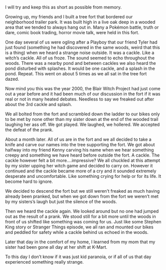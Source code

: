 I will try and keep this as short as possible from memory.

Growing up, my friends and I built a tree fort that bordered our neighborhood trailer park. It was built high in a live oak deep in a wooded area that we tended to always hang out in. Many a Pokémon battle, truth or dare, comic book trading, horror movie talk, were held in this fort. 

One day several of us were ogling after a Playboy that our friend Tyler had just found (something he had discovered in the same woods, weird that this is a thing) when we heard a strange noise outside. It was a cackle. Like a witch’s cackle. All of us froze. The sound seemed to echo throughout the woods. There was a nearby pond and between cackles we also heard the pond disturbed with splashes. It would be one cackle, and a splash in the pond. Repeat. This went on about 5 times as we all sat in the tree fort dazed. 

Now mind you this was the year 2000, the Blair Witch Project had just come out a year before and it had been much of our discussion in the fort if it was real or not in many heated debates. Needless to say we freaked out after about the 3rd cackle and splash. 

We all bolted from the fort and scrambled down the ladder to our bikes only to be met by none other than my sister down at the end of the wooded trail laughing her ass off. We got played. We laughed, we hollered. We accepted the defeat of the prank.

About a month later. All of us are in the fort and we all decided to take a knife and carve our names into the tree supporting the fort. We got about halfway into my friend Kenny carving his name when we hear something creepy and something we have heard before outside the fort. A cackle. The cackle however felt a bit more….impressive? We all chuckled at this attempt by my sister upping her witch game and decided to carry on. However it continued and the cackle became more of a cry and it sounded extremely desperate and uncomfortable. Like something crying for help or for its life. It become hard to ignore. 

We decided to descend the fort but we still weren’t freaked as much having already been pranked, but when we got down from the fort we weren’t met by my sisters’s laugh but just the silence of the woods.
 
Then we heard the cackle again. We looked around but no one had jumped out as the result of a prank. We stood still for a bit more until the woods in front of us shifted like something was coming for us. Just like some  Stephen King story or Stranger Things episode, we all ran and mounted our bikes and peddled for safety while a cackle behind us echoed in the woods.

Later that day in the comfort of my home, I learned from my mom that my sister had been gone all day at her shift at K-Mart.

To this day I don’t know if it was just kid paranoia, or if all of us that day experienced something really strange. 



